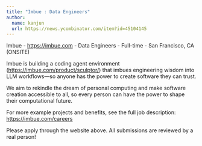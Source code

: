 ```yaml
---
title: "Imbue : Data Engineers"
author:
  name: kanjun
  url: https://news.ycombinator.com/item?id=45104145
---
```

Imbue - <a href="https:&#x2F;&#x2F;imbue.com" rel="nofollow">https:&#x2F;&#x2F;imbue.com</a> - Data Engineers - Full-time - San Francisco, CA (ONSITE)

Imbue is building a coding agent environment (<a href="https:&#x2F;&#x2F;imbue.com&#x2F;product&#x2F;sculptor&#x2F;" rel="nofollow">https:&#x2F;&#x2F;imbue.com&#x2F;product&#x2F;sculptor&#x2F;</a>) that imbues engineering wisdom into LLM workflows—so anyone has the power to create software they can trust.

We aim to rekindle the dream of personal computing and make software creation accessible to all, so every person can have the power to shape their computational future.

For more example projects and benefits, see the full job description: <a href="https:&#x2F;&#x2F;imbue.com&#x2F;careers" rel="nofollow">https:&#x2F;&#x2F;imbue.com&#x2F;careers</a>

Please apply through the website above. All submissions are reviewed by a real person!
<JobApplication />
